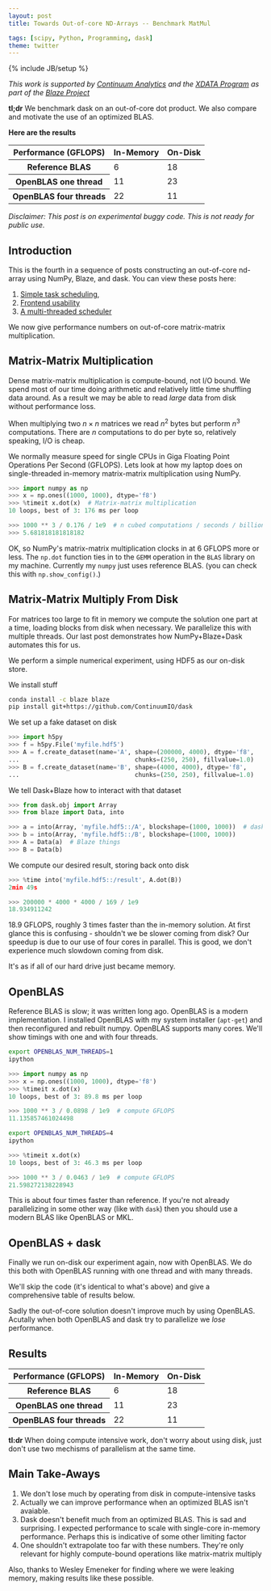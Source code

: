 ```yaml
---
layout: post
title: Towards Out-of-core ND-Arrays -- Benchmark MatMul

tags: [scipy, Python, Programming, dask]
theme: twitter
---
```


{% include JB/setup %}

_This work is supported by [Continuum Analytics](http://continuum.io)
and the [XDATA Program](http://www.darpa.mil/program/XDATA)
as part of the [Blaze Project](http://blaze.pydata.org)_

**tl;dr** We benchmark dask on an out-of-core dot product. We also compare and
motivate the use of an optimized BLAS.

**Here are the results**

<table>
  <thead>
  <tr>
    <th>Performance (GFLOPS)</th>
    <th>In-Memory</th>
    <th>On-Disk</th>
  </tr>
  </thead>
  <tbody>
    <tr>
      <th>Reference BLAS</th>
      <td>6</td>
      <td>18</td>
    </tr>
    <tr>
      <th>OpenBLAS one thread</th>
      <td>11</td>
      <td>23</td>
    </tr>
    <tr>
      <th>OpenBLAS four threads</th>
      <td>22</td>
      <td>11</td>
    </tr>
  </tbody>
</table>

_Disclaimer: This post is on experimental buggy code. This is not ready for public use._

## Introduction

This is the fourth in a sequence of posts constructing an out-of-core nd-array
using NumPy, Blaze, and dask. You can view these posts here:

1. [Simple task scheduling](/2014/12/27/Towards-OOC/),
2. [Frontend usability](/2014/12/30/Towards-OOC-Frontend/)
3. [A multi-threaded scheduler](/2015/01/06/Towards-OOC-Scheduling/)

We now give performance numbers on out-of-core matrix-matrix multiplication.

## Matrix-Matrix Multiplication

Dense matrix-matrix multiplication is compute-bound, not I/O bound.
We spend most of our time doing arithmetic and relatively little time shuffling
data around. As a result we may be able to read _large_ data from disk without
performance loss.

When multiplying two $n\times n$ matrices we read $n^2$ bytes but perform $n^3$
computations. There are $n$ computations to do per byte so, relatively
speaking, I/O is cheap.

We normally measure speed for single CPUs in Giga Floating Point Operations
Per Second (GFLOPS). Lets look at how my laptop does on single-threaded
in-memory matrix-matrix multiplication using NumPy.

```python
>>> import numpy as np
>>> x = np.ones((1000, 1000), dtype='f8')
>>> %timeit x.dot(x)  # Matrix-matrix multiplication
10 loops, best of 3: 176 ms per loop

>>> 1000 ** 3 / 0.176 / 1e9  # n cubed computations / seconds / billion
>>> 5.681818181818182
```

OK, so NumPy's matrix-matrix multiplication clocks in at 6 GFLOPS more or
less. The `np.dot` function ties in to the `GEMM` operation in the `BLAS`
library on my machine. Currently my `numpy` just uses reference BLAS. (you can
check this with `np.show_config()`.)

## Matrix-Matrix Multiply From Disk

For matrices too large to fit in memory we compute the solution one part at a
time, loading blocks from disk when necessary. We parallelize this with
multiple threads. Our last post demonstrates how NumPy+Blaze+Dask automates
this for us.

We perform a simple numerical experiment, using HDF5 as our on-disk store.

We install stuff

```bash
conda install -c blaze blaze
pip install git+https://github.com/ContinuumIO/dask
```

We set up a fake dataset on disk

```python
>>> import h5py
>>> f = h5py.File('myfile.hdf5')
>>> A = f.create_dataset(name='A', shape=(200000, 4000), dtype='f8',
...                                chunks=(250, 250), fillvalue=1.0)
>>> B = f.create_dataset(name='B', shape=(4000, 4000), dtype='f8',
...                                chunks=(250, 250), fillvalue=1.0)
```

We tell Dask+Blaze how to interact with that dataset

```python
>>> from dask.obj import Array
>>> from blaze import Data, into

>>> a = into(Array, 'myfile.hdf5::/A', blockshape=(1000, 1000))  # dask things
>>> b = into(Array, 'myfile.hdf5::/B', blockshape=(1000, 1000))
>>> A = Data(a)  # Blaze things
>>> B = Data(b)
```

We compute our desired result, storing back onto disk

```python
>>> %time into('myfile.hdf5::/result', A.dot(B))
2min 49s

>>> 200000 * 4000 * 4000 / 169 / 1e9
18.934911242
```

18.9 GFLOPS, roughly 3 times faster than the in-memory solution. At first
glance this is confusing - shouldn't we be slower coming from disk? Our
speedup is due to our use of four cores in parallel. This is good, we don't
experience much slowdown coming from disk.

It's as if all of our hard drive just became memory.

## OpenBLAS

Reference BLAS is slow; it was written long ago. OpenBLAS is a modern
implementation. I installed OpenBLAS with my system installer (`apt-get`) and
then reconfigured and rebuilt numpy. OpenBLAS supports many cores. We'll show
timings with one and with four threads.

```bash
export OPENBLAS_NUM_THREADS=1
ipython
```

```python
>>> import numpy as np
>>> x = np.ones((1000, 1000), dtype='f8')
>>> %timeit x.dot(x)
10 loops, best of 3: 89.8 ms per loop

>>> 1000 ** 3 / 0.0898 / 1e9  # compute GFLOPS
11.135857461024498
```

```bash
export OPENBLAS_NUM_THREADS=4
ipython
```

```python
>>> %timeit x.dot(x)
10 loops, best of 3: 46.3 ms per loop

>>> 1000 ** 3 / 0.0463 / 1e9  # compute GFLOPS
21.598272138228943
```

This is about four times faster than reference. If you're not already
parallelizing in some other way (like with `dask`) then you should use a modern
BLAS like OpenBLAS or MKL.

## OpenBLAS + dask

Finally we run on-disk our experiment again, now with OpenBLAS. We do this
both with OpenBLAS running with one thread and with many threads.

We'll skip the code (it's identical to what's above) and give a comprehensive
table of results below.

Sadly the out-of-core solution doesn't improve much by using OpenBLAS.
Acutally when both OpenBLAS and dask try to parallelize we _lose_ performance.

## Results

<table>
  <thead>
  <tr>
    <th>Performance (GFLOPS)</th>
    <th>In-Memory</th>
    <th>On-Disk</th>
  </tr>
  </thead>
  <tbody>
    <tr>
      <th>Reference BLAS</th>
      <td>6</td>
      <td>18</td>
    </tr>
    <tr>
      <th>OpenBLAS one thread</th>
      <td>11</td>
      <td>23</td>
    </tr>
    <tr>
      <th>OpenBLAS four threads</th>
      <td>22</td>
      <td>11</td>
    </tr>
  </tbody>
</table>

**tl:dr** When doing compute intensive work, don't worry about using disk, just
don't use two mechisms of parallelism at the same time.

## Main Take-Aways

1. We don't lose much by operating from disk in compute-intensive tasks
2. Actually we can improve performance when an optimized BLAS isn't avaiable.
3. Dask doesn't benefit much from an optimized BLAS. This is sad and surprising. I expected performance to scale with single-core in-memory performance. Perhaps this is indicative of some other limiting factor
4. One shouldn't extrapolate too far with these numbers. They're only relevant for highly compute-bound operations like matrix-matrix multiply

Also, thanks to Wesley Emeneker for finding where we were leaking memory,
making results like these possible.
